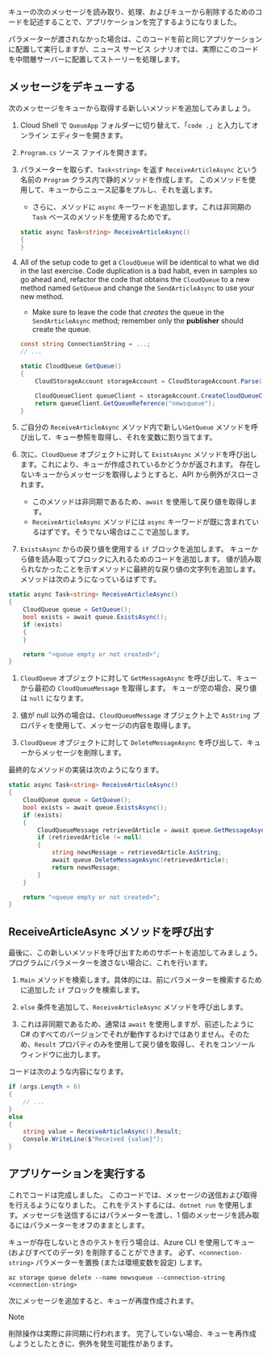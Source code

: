 キューの次のメッセージを読み取り、処理、およびキューから削除するためのコードを記述することで、アプリケーションを完了するようになりました。 

パラメーターが渡されなかった場合は、このコードを前と同じアプリケーションに配置して実行しますが、ニュース サービス シナリオでは、実際にこのコードを中間層サーバーに配置してストーリーを処理します。

## <a name="dequeue-a-message"></a>メッセージをデキューする

次のメッセージをキューから取得する新しいメソッドを追加してみましょう。

1. Cloud Shell で `QueueApp` フォルダーに切り替えて、「`code .`」と入力してオンライン エディターを開きます。
 
1. `Program.cs` ソース ファイルを開きます。

1. パラメーターを取らず、`Task<string>` を返す `ReceiveArticleAsync` という名前の `Program` クラス内で静的メソッドを作成します。 このメソッドを使用して、キューからニュース記事をプルし、それを返します。
    - さらに、メソッドに `async` キーワードを追加します。これは非同期の `Task` ベースのメソッドを使用するためです。

    ```csharp
    static async Task<string> ReceiveArticleAsync()
    {
    }

1. All of the setup code to get a `CloudQueue` will be identical to what we did in the last exercise. Code duplication is a bad habit, even in samples so go ahead and, refactor the code that obtains the `CloudQueue` to a new method named `GetQueue` and change the `SendArticleAsync` to use your new method.
     - Make sure to leave the code that _creates_ the queue in the `SendArticleAsync` method; remember only the **publisher** should create the queue.

    ```csharp
    const string ConnectionString = ...;
    // ...

    static CloudQueue GetQueue()
    {
        CloudStorageAccount storageAccount = CloudStorageAccount.Parse(ConnectionString);
    
        CloudQueueClient queueClient = storageAccount.CreateCloudQueueClient();
        return queueClient.GetQueueReference("newsqueue");
    }
    ```
    
1. ご自分の `ReceiveArticleAsync` メソッド内で新しい`GetQueue` メソッドを呼び出して、キュー参照を取得し、それを変数に割り当てます。

1. 次に、`CloudQueue` オブジェクトに対して `ExistsAsync` メソッドを呼び出します。これにより、キューが作成されているかどうかが返されます。 存在しないキューからメッセージを取得しようとすると、API から例外がスローされます。
    - このメソッドは非同期であるため、`await` を使用して戻り値を取得します。
    - `ReceiveArticleAsync` メソッドには `async` キーワードが既に含まれているはずです。そうでない場合はここで追加します。


1. `ExistsAsync` からの戻り値を使用する `if` ブロックを追加します。 キューから値を読み取ってブロックに入れるためのコードを追加します。 値が読み取られなかったことを示すメソッドに最終的な戻り値の文字列を追加します。 メソッドは次のようになっているはずです。

```csharp
static async Task<string> ReceiveArticleAsync()
{
    CloudQueue queue = GetQueue();
    bool exists = await queue.ExistsAsync();
    if (exists)
    {
    }

    return "<queue empty or not created>";
}
```

1. `CloudQueue` オブジェクトに対して `GetMessageAsync` を呼び出して、キューから最初の `CloudQueueMessage` を取得します。 キューが空の場合、戻り値は `null` になります。

1. 値が null 以外の場合は、`CloudQueueMessage` オブジェクト上で `AsString` プロパティを使用して、メッセージの内容を取得します。

1. `CloudQueue` オブジェクトに対して `DeleteMessageAsync` を呼び出して、キューからメッセージを削除します。

最終的なメソッドの実装は次のようになります。

```csharp
static async Task<string> ReceiveArticleAsync()
{
    CloudQueue queue = GetQueue();
    bool exists = await queue.ExistsAsync();
    if (exists)
    {
        CloudQueueMessage retrievedArticle = await queue.GetMessageAsync();
        if (retrievedArticle != null)
        {
            string newsMessage = retrievedArticle.AsString;
            await queue.DeleteMessageAsync(retrievedArticle);
            return newsMessage;
        }
    }

    return "<queue empty or not created>";
}
```

## <a name="call-the-receivearticleasync-method"></a>ReceiveArticleAsync メソッドを呼び出す

最後に、この新しいメソッドを呼び出すためのサポートを追加してみましょう。 プログラムにパラメーターを渡さない場合に、これを行います。

1. `Main` メソッドを検索します。具体的には、前にパラメーターを検索するために追加した `if` ブロックを検索します。

1. `else` 条件を追加して、`ReceiveArticleAsync` メソッドを呼び出します。 

1. これは非同期であるため、通常は `await` を使用しますが、前述したように C# のすべてのバージョンでそれが動作するわけではありません。そのため、`Result` プロパティのみを使用して戻り値を取得し、それをコンソール ウィンドウに出力します。

コードは次のような内容になります。

```csharp
if (args.Length > 0)
{
    // ...
}
else
{
    string value = ReceiveArticleAsync().Result;
    Console.WriteLine($"Received {value}");
}
```

## <a name="execute-the-application"></a>アプリケーションを実行する

これでコードは完成しました。 このコードでは、メッセージの送信および取得を行えるようになりました。 これをテストするには、`dotnet run` を使用します。メッセージを送信するにはパラメーターを渡し、1 個のメッセージを読み取るにはパラメーターをオフのままとします。

キューが存在しないときのテストを行う場合は、Azure CLI を使用してキュー (およびすべてのデータ) を削除することができます。 必ず、`<connection-string>` パラメーターを置換 (または環境変数を設定) します。

```azurecli
az storage queue delete --name newsqueue --connection-string <connection-string> 
```

次にメッセージを追加すると、キューが再度作成されます。

> [!NOTE]
> 削除操作は実際に非同期に行われます。 完了していない場合、キューを再作成しようとしたときに、例外を発生可能性があります。